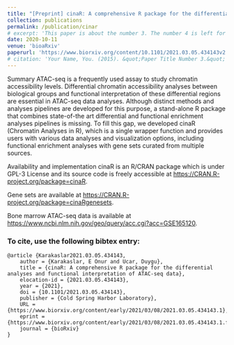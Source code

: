 ```yaml
---
title: "[Preprint] cinaR: A comprehensive R package for the differential analyses and functional interpretation of ATAC-seq data"
collection: publications
permalink: /publication/cinar
# excerpt: 'This paper is about the number 3. The number 4 is left for future work.'
date: 2020-10-11
venue: 'bioaRxiv'
paperurl: 'https://www.biorxiv.org/content/10.1101/2021.03.05.434143v2'
# citation: 'Your Name, You. (2015). &quot;Paper Title Number 3.&quot; <i>Journal 1</i>. 1(3).'
---
```

Summary ATAC-seq is a frequently used assay to study chromatin accessibility levels. Differential chromatin accessibility analyses between biological groups and functional interpretation of these differential regions are essential in ATAC-seq data analyses. Although distinct methods and analyses pipelines are developed for this purpose, a stand-alone R package that combines state-of-the art differential and functional enrichment analyses pipelines is missing. To fill this gap, we developed cinaR (Chromatin Analyses in R), which is a single wrapper function and provides users with various data analyses and visualization options, including functional enrichment analyses with gene sets curated from multiple sources.

Availability and implementation cinaR is an R/CRAN package which is under GPL-3 License and its source code is freely accessible at https://CRAN.R-project.org/package=cinaR.

Gene sets are available at https://CRAN.R-project.org/package=cinaRgenesets.

Bone marrow ATAC-seq data is available at https://www.ncbi.nlm.nih.gov/geo/query/acc.cgi?acc=GSE165120.


### To cite, use the following bibtex entry:
```
@article {Karakaslar2021.03.05.434143,
	author = {Karakaslar, E Onur and Ucar, Duygu},
	title = {cinaR: A comprehensive R package for the differential analyses and functional interpretation of ATAC-seq data},
	elocation-id = {2021.03.05.434143},
	year = {2021},
	doi = {10.1101/2021.03.05.434143},
	publisher = {Cold Spring Harbor Laboratory},
	URL = {https://www.biorxiv.org/content/early/2021/03/08/2021.03.05.434143.1},
	eprint = {https://www.biorxiv.org/content/early/2021/03/08/2021.03.05.434143.1.full.pdf},
	journal = {bioRxiv}
}
```